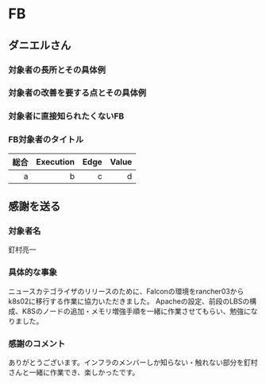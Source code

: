 # FB

## ダニエルさん

### 対象者の長所とその具体例

### 対象者の改善を要する点とその具体例

### 対象者に直接知られたくないFB

### FB対象者のタイトル

|総合|Execution|Edge|Value|
|---:|-------:|---:|-----:|
|a|b|c|d|


## 感謝を送る

### 対象者名
釘村亮一

### 具体的な事象
ニュースカテゴライザのリリースのために、Falconの環境をrancher03からk8s02に移行する作業に協力いただきました。
Apacheの設定、前段のLBSの構成、K8Sのノードの追加・メモリ増強手順を一緒に作業させてもらい、勉強になりました。
### 感謝のコメント
ありがとうございます。インフラのメンバーしか知らない・触れない部分を釘村さんと一緒に作業でき、楽しかったです。
